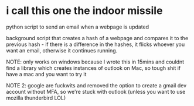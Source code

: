 # i call this one the indoor missile
python script to send an email when a webpage is updated

background script that creates a hash of a webpage and compares it to the previous hash - if there is a difference in the hashes, it flicks whoever you
want an email, otherwise it continues running.

NOTE: only works on windows because I wrote this in 15mins and couldnt find a library which creates instances of outlook on Mac, so tough shit
if have a mac and you want to try it

NOTE 2: google are fuckwits and removed the option to create a gmail dev account without MFA, so we're stuck with outlook (unless you want to use
mozilla thunderbird LOL)
